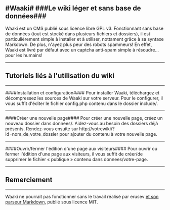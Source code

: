 #Waaki#
###Le wiki léger et sans base de données###
----
Waaki est un CMS publié sous licence libre GPL v3. Fonctionnant sans base de données (tout est stocké dans plusieurs fichiers et dossiers), il est particulièrement simple à installer et à utiliser, nottament grâce à sa syntaxe Markdown. De plus, n'ayez plus peur des robots spammeurs! En effet, Waaki est livré par défaut avec un captcha anti-spam simple à résoudre... pour les humains!

----

## Tutoriels liés à l'utilisation du wiki ##

----

####Installation et configuration####
Pour installer Waaki, téléchargez et décompressez les sources de Waaki sur votre serveur. Pour le configurer, il vous suffit d'éditer le fichier config.php contenu dans le dossier include/.

----

####Créer une nouvelle page####
Pour créer une nouvelle page, créez un nouveau dossier dans donnees/. Aidez-vous au besoin des dossiers déjà présents. Rendez-vous ensuite sur http://votrewiki/?id=nom_de_votre_dossier pour ajouter du contenu à votre nouvelle page.

----

####Ouvrir/fermer l'édition d'une page aux visiteurs####
Pour ouvrir ou fermer l'édition d'une page aux visiteurs, il vous suffit de créer/de supprimer le fichier « publique » contenu dans donnees/votre-page.

----

## Remerciement ##

----
Waaki ne pourrait pas fonctionner sans le travail réalisé par erusev [et son parseur Markdown][1], publié sous licence MIT.


  [1]: http://parsedown.org/
